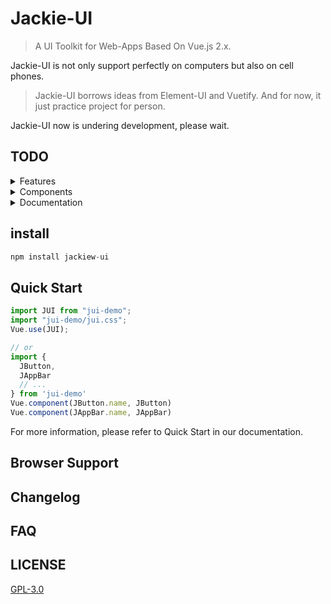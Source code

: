 # Jackie-UI

> A UI Toolkit for Web-Apps Based On Vue.js 2.x.

Jackie-UI is not only support perfectly on computers but also on cell phones.


> Jackie-UI borrows ideas from Element-UI and Vuetify. 
> And for now, it just practice project for person.


Jackie-UI now is undering development, please wait.

## TODO
<details><summary>Features</summary>
<p>

- [ ] Internationalization
- [ ] Theme

</p>
</details>
<details><summary>Components</summary>
<p>

- [x] Application
- [x] App-Bar
- [x] Lists
- [x] Navigation-Bar

</p>
</details>
<details><summary>Documentation</summary>
<p>

- [ ] Introduction
- [ ] Quick-Start
- [ ] Features
- [ ] Styles
- [ ] Components
- [ ] Directives

</p>
</details>

## install
``` javascript
npm install jackiew-ui
```

## Quick Start
``` javascript
import JUI from "jui-demo";
import "jui-demo/jui.css";
Vue.use(JUI);

// or
import {
  JButton,
  JAppBar
  // ...
} from 'jui-demo'
Vue.component(JButton.name, JButton)
Vue.component(JAppBar.name, JAppBar)
```

For more information, please refer to Quick Start in our documentation.

## Browser Support

## Changelog

## FAQ

## LICENSE
[GPL-3.0](LICENSE)